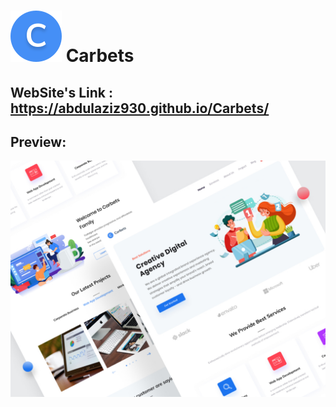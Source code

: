 # <img src="./assets/icons/main-logo.svg"/> <span style="padding-bottom: 20px">Carbets</span> 

## WebSite's Link : https://abdulaziz930.github.io/Carbets/

## Preview:

<img src="./assets/images/preview.jpg"/>
